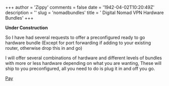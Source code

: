 +++
author = 'Zippy'
comments = false
date = '1942-04-02T10:20:49Z'
description = ''
slug = 'nomadbundles'
title = ' Digital Nomad VPN Hardware Bundles'
+++

**Under Construction**

So I have had several requests to offer a preconfigured ready to go hardware bundle (Except for port forwarding if adding to your existing router, otherwise drop this in and go)

I will offer several combinations of hardware and different levels of bundles with more or less hardware depending on what you are wanting, These will ship to you preconfigured, all you need to do is plug it in and off you go. 

<a href="https://trolley.link/p/28JLW97" data-trolley="true" data-tpk="28JLW97">
    Pay
</a>
















 <!-- You only need this once per page (but it won't do any harm) -->
 <script async src="https://widget.trolley.link/cart.js" type="text/javascript"></script>